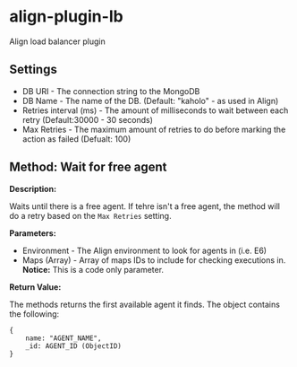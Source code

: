 # align-plugin-lb
Align load balancer plugin

## Settings

* DB URI - The connection string to the MongoDB
* DB Name - The name of the DB. (Default: "kaholo" - as used in Align)
* Retries interval (ms) - The amount of milliseconds to wait between each retry (Default:30000 - 30 seconds)
* Max Retries - The maximum amount of retries to do before marking the action as failed (Defualt: 100)

## Method: Wait for free agent

**Description:**

Waits until there is a free agent. If tehre isn't a free agent, the method will do a retry based on the `Max Retries` setting.

**Parameters:**

* Environment - The Align environment to look for agents in (i.e. E6)
* Maps (Array) - Array of maps IDs to include for checking executions in. **Notice:** This is a code only parameter. 

**Return Value:**

The methods returns the first available agent it finds. The object contains the following:

	{
        name: "AGENT_NAME",
        _id: AGENT_ID (ObjectID)
    }